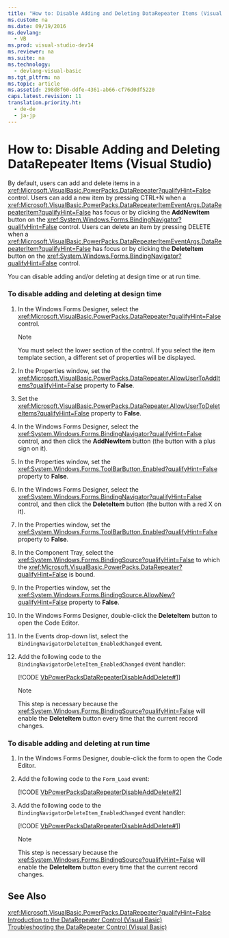 ```yaml
---
title: "How to: Disable Adding and Deleting DataRepeater Items (Visual Studio)"
ms.custom: na
ms.date: 09/19/2016
ms.devlang: 
  - VB
ms.prod: visual-studio-dev14
ms.reviewer: na
ms.suite: na
ms.technology: 
  - devlang-visual-basic
ms.tgt_pltfrm: na
ms.topic: article
ms.assetid: 298d8f60-ddfe-4361-ab66-cf76d0df5220
caps.latest.revision: 11
translation.priority.ht: 
  - de-de
  - ja-jp
---
```

# How to: Disable Adding and Deleting DataRepeater Items (Visual Studio)
By default, users can add and delete items in a <xref:Microsoft.VisualBasic.PowerPacks.DataRepeater?qualifyHint=False> control. Users can add a new item by pressing CTRL+N when a <xref:Microsoft.VisualBasic.PowerPacks.DataRepeaterItemEventArgs.DataRepeaterItem?qualifyHint=False> has focus or by clicking the **AddNewItem** button on the <xref:System.Windows.Forms.BindingNavigator?qualifyHint=False> control. Users can delete an item by pressing DELETE when a <xref:Microsoft.VisualBasic.PowerPacks.DataRepeaterItemEventArgs.DataRepeaterItem?qualifyHint=False> has focus or by clicking the **DeleteItem** button on the <xref:System.Windows.Forms.BindingNavigator?qualifyHint=False> control.  
  
 You can disable adding and/or deleting at design time or at run time.  
  
### To disable adding and deleting at design time  
  
1.  In the Windows Forms Designer, select the <xref:Microsoft.VisualBasic.PowerPacks.DataRepeater?qualifyHint=False> control.  
  
    > [!NOTE]
    >  You must select the lower section of the control. If you select the item template section, a different set of properties will be displayed.  
  
2.  In the Properties window, set the <xref:Microsoft.VisualBasic.PowerPacks.DataRepeater.AllowUserToAddItems?qualifyHint=False> property to **False**.  
  
3.  Set the <xref:Microsoft.VisualBasic.PowerPacks.DataRepeater.AllowUserToDeleteItems?qualifyHint=False> property to **False**.  
  
4.  In the Windows Forms Designer, select the <xref:System.Windows.Forms.BindingNavigator?qualifyHint=False> control, and then click the **AddNewItem** button (the button with a plus sign on it).  
  
5.  In the Properties window, set the <xref:System.Windows.Forms.ToolBarButton.Enabled?qualifyHint=False> property to **False**.  
  
6.  In the Windows Forms Designer, select the <xref:System.Windows.Forms.BindingNavigator?qualifyHint=False> control, and then click the **DeleteItem** button (the button with a red X on it).  
  
7.  In the Properties window, set the <xref:System.Windows.Forms.ToolBarButton.Enabled?qualifyHint=False> property to **False**.  
  
8.  In the Component Tray, select the <xref:System.Windows.Forms.BindingSource?qualifyHint=False> to which the <xref:Microsoft.VisualBasic.PowerPacks.DataRepeater?qualifyHint=False> is bound.  
  
9. In the Properties window, set the <xref:System.Windows.Forms.BindingSource.AllowNew?qualifyHint=False> property to **False**.  
  
10. In the Windows Forms Designer, double-click the **DeleteItem** button to open the Code Editor.  
  
11. In the Events drop-down list, select the `BindingNavigatorDeleteItem_EnabledChanged` event.  
  
12. Add the following code to the `BindingNavigatorDeleteItem_EnabledChanged` event handler:  
  
     [!CODE [VbPowerPacksDataRepeaterDisableAddDelete#1](../CodeSnippet/VS_Snippets_VBCSharp/VbPowerPacksDataRepeaterDisableAddDelete#1)]  
  
    > [!NOTE]
    >  This step is necessary because the <xref:System.Windows.Forms.BindingSource?qualifyHint=False> will enable the **DeleteItem** button every time that the current record changes.  
  
### To disable adding and deleting at run time  
  
1.  In the Windows Forms Designer, double-click the form to open the Code Editor.  
  
2.  Add the following code to the `Form_Load` event:  
  
     [!CODE [VbPowerPacksDataRepeaterDisableAddDelete#2](../CodeSnippet/VS_Snippets_VBCSharp/VbPowerPacksDataRepeaterDisableAddDelete#2)]  
  
3.  Add the following code to the `BindingNavigatorDeleteItem_EnabledChanged` event handler:  
  
     [!CODE [VbPowerPacksDataRepeaterDisableAddDelete#1](../CodeSnippet/VS_Snippets_VBCSharp/VbPowerPacksDataRepeaterDisableAddDelete#1)]  
  
    > [!NOTE]
    >  This step is necessary because the <xref:System.Windows.Forms.BindingSource?qualifyHint=False> will enable the **DeleteItem** button every time that the current record changes.  
  
## See Also  
 <xref:Microsoft.VisualBasic.PowerPacks.DataRepeater?qualifyHint=False>   
 [Introduction to the DataRepeater Control (Visual Basic)](../Topic/Introduction%20to%20the%20DataRepeater%20Control%20\(Visual%20Studio\).md)   
 [Troubleshooting the DataRepeater Control (Visual Basic)](../vs140/Troubleshooting-the-DataRepeater-Control--Visual-Studio-.md)